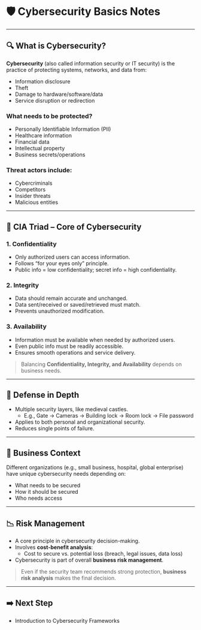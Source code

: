 
# 🛡️ Cybersecurity Basics Notes

---

## 🔍 What is Cybersecurity?

**Cybersecurity** (also called information security or IT security) is the practice of protecting systems, networks, and data from:
- Information disclosure  
- Theft  
- Damage to hardware/software/data  
- Service disruption or redirection

### What needs to be protected?
- Personally Identifiable Information (PII)  
- Healthcare information  
- Financial data  
- Intellectual property  
- Business secrets/operations  

### Threat actors include:
- Cybercriminals  
- Competitors  
- Insider threats  
- Malicious entities  

---

## 🔺 CIA Triad – Core of Cybersecurity

### 1. Confidentiality
- Only authorized users can access information.
- Follows “for your eyes only” principle.
- Public info = low confidentiality; secret info = high confidentiality.

### 2. Integrity
- Data should remain accurate and unchanged.
- Data sent/received or saved/retrieved must match.
- Prevents unauthorized modification.

### 3. Availability
- Information must be available when needed by authorized users.
- Even public info must be readily accessible.
- Ensures smooth operations and service delivery.

> Balancing **Confidentiality, Integrity, and Availability** depends on business needs.

---

## 🧱 Defense in Depth

- Multiple security layers, like medieval castles.
  - E.g., Gate → Cameras → Building lock → Room lock → File password
- Applies to both personal and organizational security.
- Reduces single points of failure.

---

## 🏢 Business Context

Different organizations (e.g., small business, hospital, global enterprise) have unique cybersecurity needs depending on:
- What needs to be secured  
- How it should be secured  
- Who needs access  

---

## 📉 Risk Management

- A core principle in cybersecurity decision-making.
- Involves **cost-benefit analysis**:
  - Cost to secure vs. potential loss (breach, legal issues, data loss)
- Cybersecurity is part of overall **business risk management**.

> Even if the security team recommends strong protection, **business risk analysis** makes the final decision.

---

## ➡️ Next Step

- Introduction to Cybersecurity Frameworks  
